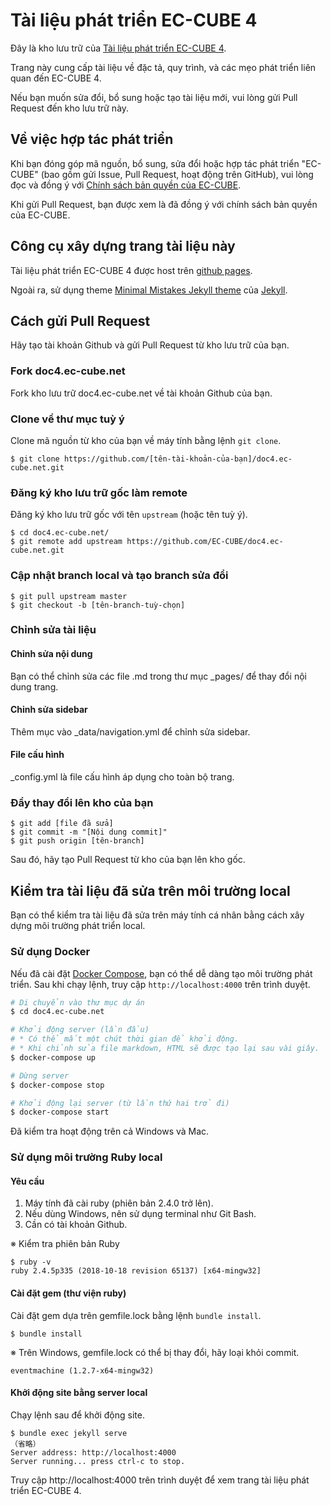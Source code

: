 # Tài liệu phát triển EC-CUBE 4

Đây là kho lưu trữ của [Tài liệu phát triển EC-CUBE 4](https://thanpd-kaopiz.github.io/doc4-ec-cube-vn/).

Trang này cung cấp tài liệu về đặc tả, quy trình, và các mẹo phát triển liên quan đến EC-CUBE 4.

Nếu bạn muốn sửa đổi, bổ sung hoặc tạo tài liệu mới,
vui lòng gửi Pull Request đến kho lưu trữ này.


## Về việc hợp tác phát triển

Khi bạn đóng góp mã nguồn, bổ sung, sửa đổi hoặc hợp tác phát triển "EC-CUBE" (bao gồm gửi Issue, Pull Request, hoạt động trên GitHub),
vui lòng đọc và đồng ý với [Chính sách bản quyền của EC-CUBE](https://github.com/EC-CUBE/ec-cube/wiki/EC-CUBE%E3%81%AE%E3%82%B3%E3%83%94%E3%83%BC%E3%83%A9%E3%82%A4%E3%83%88%E3%83%9D%E3%83%AA%E3%82%B7%E3%83%BC).

Khi gửi Pull Request, bạn được xem là đã đồng ý với chính sách bản quyền của EC-CUBE.

## Công cụ xây dựng trang tài liệu này

Tài liệu phát triển EC-CUBE 4 được host trên [github pages](https://pages.github.com/).

Ngoài ra, sử dụng theme [Minimal Mistakes Jekyll theme](https://mmistakes.github.io/minimal-mistakes/) của [Jekyll](http://jekyllrb-ja.github.io/).

## Cách gửi Pull Request

Hãy tạo tài khoản Github và gửi Pull Request từ kho lưu trữ của bạn.

### Fork doc4.ec-cube.net

Fork kho lưu trữ doc4.ec-cube.net về tài khoản Github của bạn.

### Clone về thư mục tuỳ ý

Clone mã nguồn từ kho của bạn về máy tính bằng lệnh `git clone`.

```
$ git clone https://github.com/[tên-tài-khoản-của-bạn]/doc4.ec-cube.net.git
```

### Đăng ký kho lưu trữ gốc làm remote

Đăng ký kho lưu trữ gốc với tên `upstream` (hoặc tên tuỳ ý).

```
$ cd doc4.ec-cube.net/
$ git remote add upstream https://github.com/EC-CUBE/doc4.ec-cube.net.git
```

### Cập nhật branch local và tạo branch sửa đổi
```
$ git pull upstream master
$ git checkout -b [tên-branch-tuỳ-chọn]
```

### Chỉnh sửa tài liệu

#### Chỉnh sửa nội dung

Bạn có thể chỉnh sửa các file .md trong thư mục _pages/ để thay đổi nội dung trang.

#### Chỉnh sửa sidebar

Thêm mục vào _data/navigation.yml để chỉnh sửa sidebar.

#### File cấu hình

_config.yml là file cấu hình áp dụng cho toàn bộ trang.

### Đẩy thay đổi lên kho của bạn

```
$ git add [file đã sửa]
$ git commit -m "[Nội dung commit]"
$ git push origin [tên-branch]
```

Sau đó, hãy tạo Pull Request từ kho của bạn lên kho gốc.


## Kiểm tra tài liệu đã sửa trên môi trường local

Bạn có thể kiểm tra tài liệu đã sửa trên máy tính cá nhân bằng cách xây dựng môi trường phát triển local.

### Sử dụng Docker

Nếu đã cài đặt [Docker Compose](http://docs.docker.jp/compose/toc.html), bạn có thể dễ dàng tạo môi trường phát triển. Sau khi chạy lệnh, truy cập `http://localhost:4000` trên trình duyệt.

```bash
# Di chuyển vào thư mục dự án
$ cd doc4.ec-cube.net

# Khởi động server (lần đầu)
# * Có thể mất một chút thời gian để khởi động.
# * Khi chỉnh sửa file markdown, HTML sẽ được tạo lại sau vài giây.
$ docker-compose up

# Dừng server
$ docker-compose stop

# Khởi động lại server (từ lần thứ hai trở đi)
$ docker-compose start
```

Đã kiểm tra hoạt động trên cả Windows và Mac.

### Sử dụng môi trường Ruby local

#### Yêu cầu

1. Máy tính đã cài ruby (phiên bản 2.4.0 trở lên).
2. Nếu dùng Windows, nên sử dụng terminal như Git Bash.
3. Cần có tài khoản Github.

※ Kiểm tra phiên bản Ruby

```
$ ruby -v
ruby 2.4.5p335 (2018-10-18 revision 65137) [x64-mingw32]
```

#### Cài đặt gem (thư viện ruby)

Cài đặt gem dựa trên gemfile.lock bằng lệnh `bundle install`.

```
$ bundle install
```

※ Trên Windows, gemfile.lock có thể bị thay đổi, hãy loại khỏi commit.

```
eventmachine (1.2.7-x64-mingw32)
```
#### Khởi động site bằng server local

Chạy lệnh sau để khởi động site.

```
$ bundle exec jekyll serve
（省略）
Server address: http://localhost:4000
Server running... press ctrl-c to stop.
```

Truy cập http://localhost:4000 trên trình duyệt để xem trang tài liệu phát triển EC-CUBE 4. 